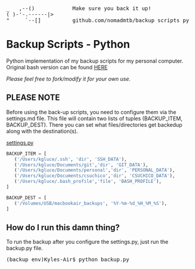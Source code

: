 <pre>
_   ,--()            Make sure you back it up!
( )-'-.------|>
"     `--[]          github.com/nomadmtb/backup_scripts_py
</pre>


# Backup Scripts - Python
Python implementation of my backup scripts for my personal computer.
Original bash version can be found [HERE](https://github.com/nomadmtb/backup_scripts)

*Please feel free to fork/modify it for your own use.*

## PLEASE NOTE
Before using the back-up scripts, you need to configure them via the settings.md file. This file will contain two lists of tuples (BACKUP_ITEM, BACKUP_DEST). There you can set what files/directories get backedup along with the destination(s).

[settings.py](https://github.com/nomadmtb/backup_scripts_py/blob/master/settings.py)
```python
BACKUP_ITEM = [
   ('/Users/kgluce/.ssh', 'dir', 'SSH_DATA'),
   ('/Users/kgluce/Documents/git','dir', 'GIT_DATA'),
   ('/Users/kgluce/Documents/personal','dir', 'PERSONAL_DATA'),
   ('/Users/kgluce/Documents/csuchico','dir', 'CSUCHICO_DATA'),
   ('/Users/kgluce/.bash_profile','file', 'BASH_PROFILE'),
]

BACKUP_DEST = [
   ('/Volumes/USB/macbookair_backups', '%Y-%m-%d_%H_%M_%S'),
]
```

## How do I run this damn thing?
To run the backup after you configure the settings.py, just run the backup.py file.
<pre>
(backup_env)Kyles-Air$ python backup.py
</pre>
